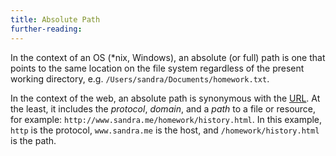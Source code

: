 ```yaml
---
title: Absolute Path
further-reading:
---
```



In the context of an OS (\*nix, Windows), an absolute (or full) path is one that points to the same location on the file system regardless of the present working directory, e.g. `/Users/sandra/Documents/homework.txt`.

In the context of the web, an absolute path is synonymous with the [URL](/url). At the least, it includes the _protocol_, _domain_, and a _path_ to a file or resource, for example: `http://www.sandra.me/homework/history.html`. In this example, `http` is the protocol, `www.sandra.me` is the host, and `/homework/history.html` is the path.
